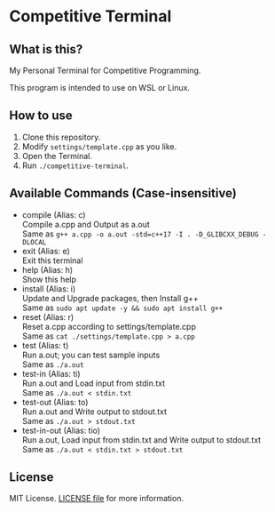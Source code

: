 # Competitive Terminal

## What is this?

My Personal Terminal for Competitive Programming.

This program is intended to use on WSL or Linux.

## How to use

1. Clone this repository.
2. Modify `settings/template.cpp` as you like.
3. Open the Terminal.
4. Run `./competitive-terminal`.

## Available Commands (Case-insensitive)
- compile (Alias: c)<br>Compile a.cpp and Output as a.out<br>Same as `g++ a.cpp -o a.out -std=c++17 -I . -D_GLIBCXX_DEBUG -DLOCAL`
- exit (Alias: e)<br>Exit this terminal
- help (Alias: h)<br>Show this help
- install (Alias: i)<br>Update and Upgrade packages, then Install g++<br>Same as `sudo apt update -y && sudo apt install g++`
- reset (Alias: r)<br>Reset a.cpp according to settings/template.cpp<br>Same as `cat ./settings/template.cpp > a.cpp`
- test (Alias: t)<br>Run a.out; you can test sample inputs<br>Same as `./a.out`
- test-in (Alias: ti)<br>Run a.out and Load input from stdin.txt<br>Same as `./a.out < stdin.txt`
- test-out (Alias: to)<br>Run a.out and Write output to stdout.txt<br>Same as `./a.out > stdout.txt`
- test-in-out (Alias: tio)<br>Run a.out, Load input from stdin.txt and Write output to stdout.txt<br>Same as `./a.out < stdin.txt > stdout.txt`

## License

MIT License. [LICENSE file](./LICENSE) for more information.